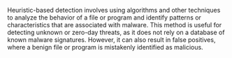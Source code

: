 
Heuristic-based detection involves using algorithms and other techniques to analyze the behavior of a file or program and identify patterns or characteristics that are associated with malware. This method is useful for detecting unknown or zero-day threats, as it does not rely on a database of known malware signatures. However, it can also result in false positives, where a benign file or program is mistakenly identified as malicious.
